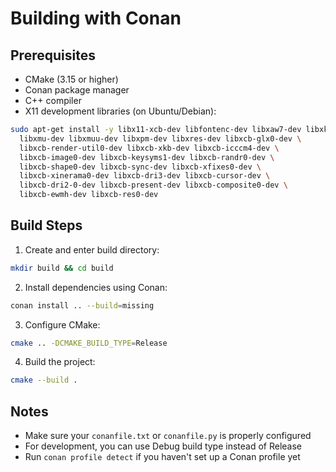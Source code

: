 # Building with Conan

## Prerequisites
- CMake (3.15 or higher)
- Conan package manager
- C++ compiler
- X11 development libraries (on Ubuntu/Debian):
```bash
sudo apt-get install -y libx11-xcb-dev libfontenc-dev libxaw7-dev libxkbfile-dev \
  libxmu-dev libxmuu-dev libxpm-dev libxres-dev libxcb-glx0-dev \
  libxcb-render-util0-dev libxcb-xkb-dev libxcb-icccm4-dev \
  libxcb-image0-dev libxcb-keysyms1-dev libxcb-randr0-dev \
  libxcb-shape0-dev libxcb-sync-dev libxcb-xfixes0-dev \
  libxcb-xinerama0-dev libxcb-dri3-dev libxcb-cursor-dev \
  libxcb-dri2-0-dev libxcb-present-dev libxcb-composite0-dev \
  libxcb-ewmh-dev libxcb-res0-dev
```

## Build Steps

1. Create and enter build directory:
```bash
mkdir build && cd build
```

2. Install dependencies using Conan:
```bash
conan install .. --build=missing
```

3. Configure CMake:
```bash
cmake .. -DCMAKE_BUILD_TYPE=Release
```

4. Build the project:
```bash
cmake --build .
```

## Notes
- Make sure your `conanfile.txt` or `conanfile.py` is properly configured
- For development, you can use Debug build type instead of Release
- Run `conan profile detect` if you haven't set up a Conan profile yet